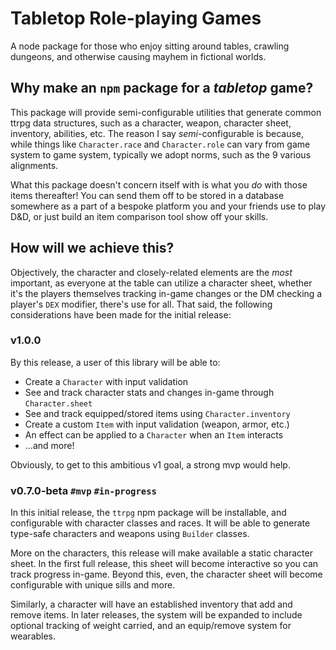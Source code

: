 # Tabletop Role-playing Games

A node package for those who enjoy sitting around tables, crawling dungeons, and otherwise causing mayhem in fictional worlds.

## Why make an `npm` package for a _tabletop_ game?

This package will provide semi-configurable utilities that generate common ttrpg data structures, such as a character, weapon, character sheet, inventory, abilities, etc. The reason I say _semi_-configurable is because, while things like `Character.race` and `Character.role` can vary from game system to game system, typically we adopt norms, such as the 9 various alignments.

What this package doesn't concern itself with is what you _do_ with those items thereafter! You can send them off to be stored in a database somewhere as a part of a bespoke platform you and your friends use to play D&D, or just build an item comparison tool show off your skills.

## How will we achieve this?

Objectively, the character and closely-related elements are the _most_ important, as everyone at the table can utilize a character sheet, whether it's the players themselves tracking in-game changes or the DM checking a player's `DEX` modifier, there's use for all. That said, the following considerations have been made for the initial release:

### v1.0.0

By this release, a user of this library will be able to:

- Create a `Character` with input validation
- See and track character stats and changes in-game through `Character.sheet`
- See and track equipped/stored items using `Character.inventory`
- Create a custom `Item` with input validation (weapon, armor, etc.)
- An effect can be applied to a `Character` when an `Item` interacts
- ...and more!

Obviously, to get to this ambitious v1 goal, a strong mvp would help.

### v0.7.0-beta `#mvp` `#in-progress`

In this initial release, the `ttrpg` npm package will be installable, and configurable with character classes and races. It will be able to generate type-safe characters and weapons using `Builder` classes.

More on the characters, this release will make available a static character sheet. In the first full release, this sheet will become interactive so you can track progress in-game. Beyond this, even, the character sheet will become configurable with unique sills and more.

Similarly, a character will have an established inventory that add and remove items. In later releases, the system will be expanded to include optional tracking of weight carried, and an equip/remove system for wearables.

